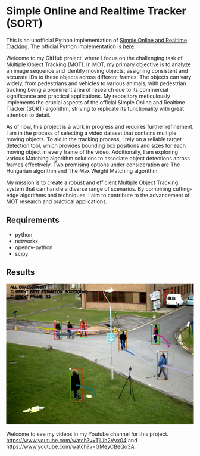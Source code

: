 # Simple Online and Realtime Tracker (SORT)

This is an unofficial Python implementation of [Simple Online and Realtime Tracking](https://arxiv.org/abs/1602.00763). The official Python implementation is [here](https://github.com/abewley/sort).

Welcome to my GitHub project, where I focus on the challenging task of Multiple Object Tracking (MOT). In MOT, my primary objective is to analyze an image sequence and identify moving objects, assigning consistent and accurate IDs to these objects across different frames. The objects can vary widely, from pedestrians and vehicles to various animals, with pedestrian tracking being a prominent area of research due to its commercial significance and practical applications. My repository meticulously implements the crucial aspects of the official Simple Online and Realtime Tracker (SORT) algorithm, striving to replicate its functionality with great attention to detail. 

As of now, this project is a work in progress and requires further refinement. I am in the process of selecting a video dataset that contains multiple moving objects. To aid in the tracking process, I rely on a reliable target detection tool, which provides bounding box positions and sizes for each moving object in every frame of the video. Additionally, I am exploring various Matching algorithm solutions to associate object detections across frames effectively. Two promising options under consideration are The Hungarian algorithm and The Max Weight Matching algorithm.

My mission is to create a robust and efficient Multiple Object Tracking system that can handle a diverse range of scenarios. By combining cutting-edge algorithms and techniques, I aim to contribute to the advancement of MOT research and practical applications.

## Requirements
- python
- networkx
- opencv-python
- scipy

## Results
![image](https://github.com/1996JCZhou/Multiple-Objects-Tracking/blob/master/data/Snap_Shot.PNG)

Welcome to see my videos in my Youtube channel for this project.
https://www.youtube.com/watch?v=TjlJh2Vyx04 and
https://www.youtube.com/watch?v=GMeyCBeQo3A
